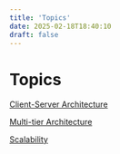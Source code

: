 ```yaml
---
title: 'Topics'
date: 2025-02-18T18:40:10
draft: false
---
```


# Topics

[Client-Server Architecture](Topics%20a13ec63e20b449e68ecb72b6620ac2d2/Client-Server%20Architecture%20899ac84281984d2cbc9463b89bb07759.md)

[Multi-tier Architecture](Topics%20a13ec63e20b449e68ecb72b6620ac2d2/Multi-tier%20Architecture%20cdf95f0cfd354b5d959f2cbb636c4b03.md)

[Scalability](Topics%20a13ec63e20b449e68ecb72b6620ac2d2/Scalability%20cb0a56a6dda4429a8547f6d3319b60d1.md)
